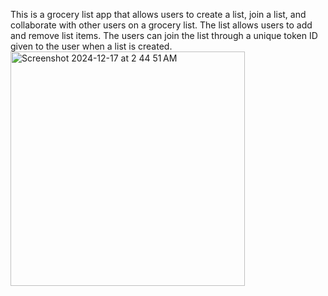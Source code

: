 This is a grocery list app that allows users to create a list, join a list, and collaborate with other users on a grocery list. The list allows users to add and remove list items. The users can join the list through a unique token ID given to the user when a list is created.
<img width="375" alt="Screenshot 2024-12-17 at 2 44 51 AM" src="https://github.com/user-attachments/assets/c8bdc945-47d3-4230-ae32-f45849d53adb" />
